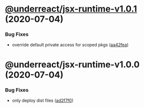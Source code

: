 # [@underreact/jsx-runtime-v1.0.1](https://github.com/sterlingwes/underreact/compare/@underreact/jsx-runtime-v1.0.0...@underreact/jsx-runtime-v1.0.1) (2020-07-04)


### Bug Fixes

* override default private access for scoped pkgs ([aa42fea](https://github.com/sterlingwes/underreact/commit/aa42fea6c1e8694a4565ce5b3903ba1b3c18a34a))

# @underreact/jsx-runtime-v1.0.0 (2020-07-04)


### Bug Fixes

* only deploy dist files ([ad2f7f0](https://github.com/sterlingwes/underreact/commit/ad2f7f0ba801b653b71a3f5027d798251bf79131))
